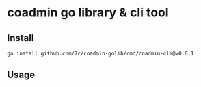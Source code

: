 # coadmin go library & cli tool

## Install

```bash
go install github.com/7c/coadmin-golib/cmd/coadmin-cli@v0.0.1
```

## Usage
